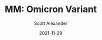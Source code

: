 ---
layout: podcast
title: "MM: Omicron Variant"
author: Scott Alexander
description: https://astralcodexten.substack.com/p/mm-omicron-variant
date: 2021-11-29
length: 489319
duration: 122
guid: mm-omicron-variant
---